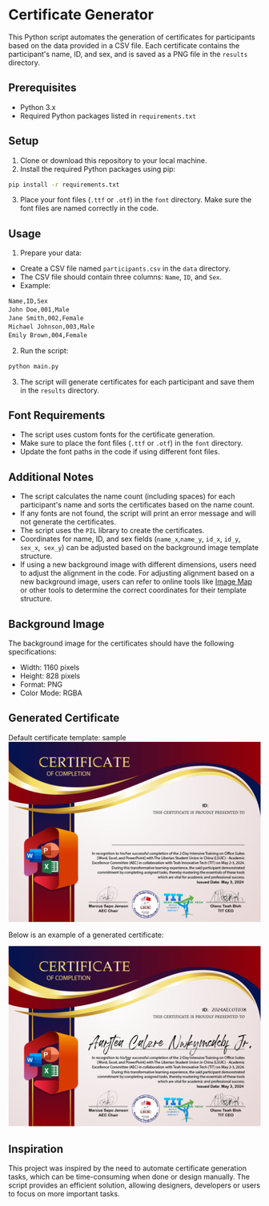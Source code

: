 # Certificate Generator

This Python script automates the generation of certificates for participants based on the data provided in a CSV file. Each certificate contains the participant's name, ID, and sex, and is saved as a PNG file in the `results` directory.

## Prerequisites

- Python 3.x
- Required Python packages listed in `requirements.txt`

## Setup

1. Clone or download this repository to your local machine.
2. Install the required Python packages using pip:

```bash
pip install -r requirements.txt
```
3. Place your font files (`.ttf` or `.otf`) in the `font` directory. Make sure the font files are named correctly in the code.

## Usage
1. Prepare your data:
- Create a CSV file named `participants.csv` in the `data` directory.
- The CSV file should contain three columns: `Name`, `ID`, and `Sex`.
- Example:
```bash
Name,ID,Sex
John Doe,001,Male
Jane Smith,002,Female
Michael Johnson,003,Male
Emily Brown,004,Female
```
2. Run the script:

```bash
python main.py
```
3. The script will generate certificates for each participant and save them in the `results` directory.

## Font Requirements

- The script uses custom fonts for the certificate generation.
- Make sure to place the font files (`.ttf` or `.otf`) in the `font` directory.
- Update the font paths in the code if using different font files.

## Additional Notes

- The script calculates the name count (including spaces) for each participant's name and sorts the certificates based on the name count.
- If any fonts are not found, the script will print an error message and will not generate the certificates.
- The script uses the `PIL` library to create the certificates.
- Coordinates for name, ID, and sex fields (`name_x`,`name_y`, `id_x`, `id_y`, `sex_x`,` sex_y`) can be adjusted based on the background image template structure. 
- If using a new background image with different dimensions, users need to adjust the alignment in the code. For adjusting alignment based on a new background image, users can refer to online tools like [Image Map](https://www.image-map.net/) or other tools to determine the correct coordinates for their template structure.

## Background Image

The background image for the certificates should have the following specifications:
- Width: 1160 pixels
- Height: 828 pixels
- Format: PNG
- Color Mode: RGBA

## Generated Certificate
Default certificate template: sample
![Template Certificate](certificate/cert_background.png)

Below is an example of a generated certificate:

![Generated Certificate](certificate/results/Aarjtea_Calzre_Nwkymcdcbf_Jr._certificate.png)

## Inspiration
This project was inspired by the need to automate certificate generation tasks, which can be time-consuming when done or design manually. The script provides an efficient solution, allowing designers, developers or users to focus on more important tasks.
